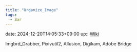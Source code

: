 ```yaml
---
title: "Organize_Image"
tags:
  - Bar
---
```


date: 2024-12-20T14:05:33+09:00
up:: [Wiki](Wiki.md)

Imgbrd_Grabber, Pixivutil2, Allusion, Digikam, Adobe Bridge

